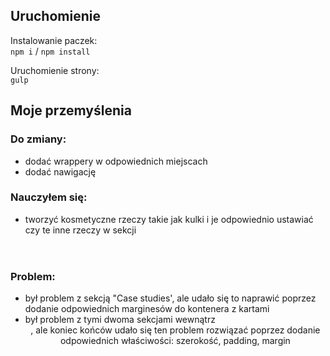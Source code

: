 ## Uruchomienie
Instalowanie paczek:  
`npm i` / `npm install`  

Uruchomienie strony:  
`gulp`

  
## Moje przemyślenia
### Do zmiany:
- dodać wrappery w odpowiednich miejscach
- dodać nawigację

### Nauczyłem się:
- tworzyć kosmetyczne rzeczy takie jak kulki i je odpowiednio ustawiać czy te inne rzeczy w sekcji <header>

### Problem:
- był problem z sekcją "Case studies', ale udało się to naprawić poprzez dodanie odpowiednich marginesów do kontenera z kartami
- był problem z tymi dwoma sekcjami wewnątrz <header>, ale koniec końców udało się ten problem rozwiązać poprzez dodanie odpowiednich właściwości: szerokość, padding, margin
